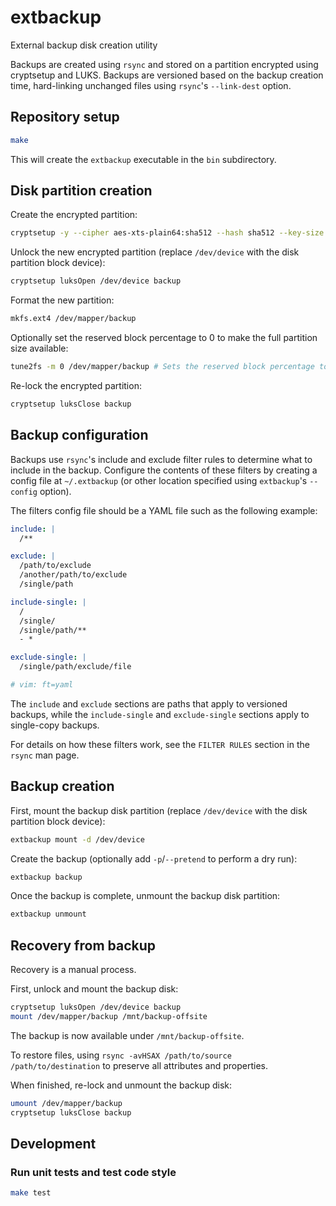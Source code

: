# extbackup

External backup disk creation utility

Backups are created using `rsync` and stored on a partition encrypted using
cryptsetup and LUKS. Backups are versioned based on the backup creation time,
hard-linking unchanged files using `rsync`'s `--link-dest` option.

## Repository setup

```sh
make
```

This will create the `extbackup` executable in the `bin` subdirectory.

## Disk partition creation

Create the encrypted partition:
```sh
cryptsetup -y --cipher aes-xts-plain64:sha512 --hash sha512 --key-size 512 luksFormat /dev/sdXX
```

Unlock the new encrypted partition (replace `/dev/device` with the disk
partition block device):

```sh
cryptsetup luksOpen /dev/device backup
```

Format the new partition:

```sh
mkfs.ext4 /dev/mapper/backup
```

Optionally set the reserved block percentage to 0 to make the full partition size
available:

```sh
tune2fs -m 0 /dev/mapper/backup # Sets the reserved block percentage to 0, good
```

Re-lock the encrypted partition:

```sh
cryptsetup luksClose backup
```

## Backup configuration

Backups use `rsync`'s include and exclude filter rules to determine what to
include in the backup. Configure the contents of these filters by creating a
config file at `~/.extbackup` (or other location specified using `extbackup`'s
`--config` option).

The filters config file should be a YAML file such as the following example:

```yaml
include: |
  /**

exclude: |
  /path/to/exclude
  /another/path/to/exclude
  /single/path

include-single: |
  /
  /single/
  /single/path/**
  - *

exclude-single: |
  /single/path/exclude/file

# vim: ft=yaml
```

The `include` and `exclude` sections are paths that apply to versioned backups,
while the `include-single` and `exclude-single` sections apply to single-copy
backups.

For details on how these filters work, see the `FILTER RULES` section in the
`rsync` man page.


## Backup creation

First, mount the backup disk partition (replace `/dev/device` with the disk
partition block device):

```sh
extbackup mount -d /dev/device
```

Create the backup (optionally add `-p`/`--pretend` to perform a dry run):
```sh
extbackup backup
```

Once the backup is complete, unmount the backup disk partition:

```sh
extbackup unmount
```

## Recovery from backup

Recovery is a manual process.

First, unlock and mount the backup disk:
```sh
cryptsetup luksOpen /dev/device backup
mount /dev/mapper/backup /mnt/backup-offsite
```

The backup is now available under `/mnt/backup-offsite`.

To restore files, using `rsync -avHSAX /path/to/source /path/to/destination` to
preserve all attributes and properties.

When finished, re-lock and unmount the backup disk:
```sh
umount /dev/mapper/backup
cryptsetup luksClose backup
```

## Development

### Run unit tests and test code style
```sh
make test
```
